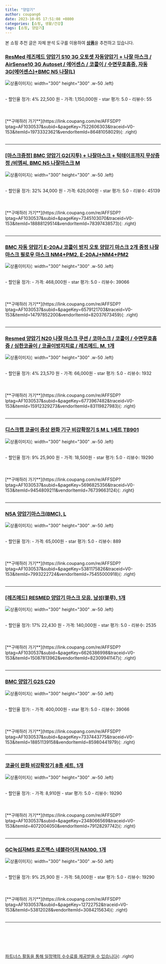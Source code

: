 ```yaml
---
title: "양압기"
author: coupang6
date: 2023-10-05 17:51:08 +0800
categories: [쇼핑, 생활/건강]
tags: [쇼핑, 양압기]
---
```


본 쇼핑 추천 글은 자체 분석 도구를 이용하여 [**상품**](https://link.coupang.com/a/bao1ui)을 추천하고 있습니다.

### [ResMed 레즈메드 양압기 S10 3G 오토셋 자동양압기 + 나잘 마스크 / AirSense10 3G Autoset / 에어센스 / 코콜이 / 수면무호흡증, 자동 3G(에어센스)+BMC N5 나잘(L)](https://link.coupang.com/re/AFFSDP?lptag=AF1030537&subid=&pageKey=7522606303&traceid=V0-153&itemId=19733323621&vendorItemId=86481058029)

![상품이미지](https://thumbnail7.coupangcdn.com/thumbnails/remote/230x230ex/image/vendor_inventory/0134/f99a4822457be6726a3795e829b14d7339706d7ad690fe4b21bcb746236a.jpg){: width="300" height="300" .w-50 .left}


<br>
- 할인율 정가: 4%  22,500   원
- 가격: 1,150,000원
- star 평가: 5.0
- 리뷰수: 55
<br>
<br>
<br>
<br>
[**구매하러 가기**](https://link.coupang.com/re/AFFSDP?lptag=AF1030537&subid=&pageKey=7522606303&traceid=V0-153&itemId=19733323621&vendorItemId=86481058029){: .right}
<br>
<br>

---

### [[마스크증정] BMC 양압기 G2(지투) + 나잘마스크 + 턱테이프까지 무상증정 /비엠씨, BMC N5 나잘마스크 M](https://link.coupang.com/re/AFFSDP?lptag=AF1030537&subid=&pageKey=7345103070&traceid=V0-153&itemId=18888129514&vendorItemId=78397438573)

![상품이미지](https://thumbnail7.coupangcdn.com/thumbnails/remote/230x230ex/image/vendor_inventory/b681/f33ec593bed7afd9d627276fb773de13cc6dfdf07871f4baf393a92511d0.jpg){: width="300" height="300" .w-50 .left}


<br>
- 할인율 정가: 32%  34,000   원
- 가격: 620,000원
- star 평가: 5.0
- 리뷰수: 45139
<br>
<br>
<br>
<br>
[**구매하러 가기**](https://link.coupang.com/re/AFFSDP?lptag=AF1030537&subid=&pageKey=7345103070&traceid=V0-153&itemId=18888129514&vendorItemId=78397438573){: .right}
<br>
<br>

---

### [BMC 자동 양압기 E-20AJ 코콜이 방지 오토 양압기 마스크 2개 증정 나잘 마스크 필로우 마스크 NM4+PM2, E-20AJ+NM4+PM2](https://link.coupang.com/re/AFFSDP?lptag=AF1030537&subid=&pageKey=6579121703&traceid=V0-153&itemId=14797852200&vendorItemId=82037673459)

![상품이미지](https://thumbnail10.coupangcdn.com/thumbnails/remote/230x230ex/image/vendor_inventory/0110/a46994b3f1f2633eb8b0c28c831bed1525a6a8ac5f61980907b460687563.png){: width="300" height="300" .w-50 .left}


<br>
- 할인율 정가: 
- 가격: 468,000원
- star 평가: 5.0
- 리뷰수: 39066
<br>
<br>
<br>
<br>
[**구매하러 가기**](https://link.coupang.com/re/AFFSDP?lptag=AF1030537&subid=&pageKey=6579121703&traceid=V0-153&itemId=14797852200&vendorItemId=82037673459){: .right}
<br>
<br>

---

### [Resmed 양압기 N20 나잘 마스크 쿠션 / 코마스크 / 코콜이 / 수면무호흡증 / 심한코골이 / 코골이방지치료 / 레즈메드, M, 1개](https://link.coupang.com/re/AFFSDP?lptag=AF1030537&subid=&pageKey=6773967482&traceid=V0-153&itemId=15912329273&vendorItemId=83119827983)

![상품이미지](https://thumbnail9.coupangcdn.com/thumbnails/remote/230x230ex/image/vendor_inventory/5559/2b2e4f8453458938e580cbfba679b2df24ae4bcd7cfe77ee4bc055ac30fa.jpg){: width="300" height="300" .w-50 .left}


<br>
- 할인율 정가: 4%  23,570   원
- 가격: 66,000원
- star 평가: 5.0
- 리뷰수: 1932
<br>
<br>
<br>
<br>
[**구매하러 가기**](https://link.coupang.com/re/AFFSDP?lptag=AF1030537&subid=&pageKey=6773967482&traceid=V0-153&itemId=15912329273&vendorItemId=83119827983){: .right}
<br>
<br>

---

### [디스크랩 코골이 증상 완화 기구 비강확장기 S M L 1세트 TB901](https://link.coupang.com/re/AFFSDP?lptag=AF1030537&subid=&pageKey=5696825356&traceid=V0-153&itemId=9454809211&vendorItemId=76739663124)

![상품이미지](https://thumbnail8.coupangcdn.com/thumbnails/remote/230x230ex/image/retail/images/1760578432777137-8b6483ea-cd5b-4ae2-8169-0a6ebc4f6e3a.jpg){: width="300" height="300" .w-50 .left}


<br>
- 할인율 정가: 9%  25,900   원
- 가격: 18,500원
- star 평가: 5.0
- 리뷰수: 19290
<br>
<br>
<br>
<br>
[**구매하러 가기**](https://link.coupang.com/re/AFFSDP?lptag=AF1030537&subid=&pageKey=5696825356&traceid=V0-153&itemId=9454809211&vendorItemId=76739663124){: .right}
<br>
<br>

---

### [N5A 양압기마스크(BMC), L](https://link.coupang.com/re/AFFSDP?lptag=AF1030537&subid=&pageKey=5381175826&traceid=V0-153&itemId=7993222724&vendorItemId=75455000918)

![상품이미지](https://thumbnail10.coupangcdn.com/thumbnails/remote/230x230ex/image/vendor_inventory/9f51/65fbcb34ace625333e68e46428c292297bdc4809d4969069aed5f12e979e.jpg){: width="300" height="300" .w-50 .left}


<br>
- 할인율 정가: 
- 가격: 65,000원
- star 평가: 5.0
- 리뷰수: 889
<br>
<br>
<br>
<br>
[**구매하러 가기**](https://link.coupang.com/re/AFFSDP?lptag=AF1030537&subid=&pageKey=5381175826&traceid=V0-153&itemId=7993222724&vendorItemId=75455000918){: .right}
<br>
<br>

---

### [[레즈메드] RESMED 양압기 마스크 모음, 남성(블루), 1개](https://link.coupang.com/re/AFFSDP?lptag=AF1030537&subid=&pageKey=6626386998&traceid=V0-153&itemId=15087813962&vendorItemId=82309941147)

![상품이미지](https://thumbnail7.coupangcdn.com/thumbnails/remote/230x230ex/image/vendor_inventory/8409/2414359993256209084e1b1d5b2b70d20d497f23f4dca739fdb5350ba92f.jpg){: width="300" height="300" .w-50 .left}


<br>
- 할인율 정가: 17%  22,430   원
- 가격: 140,000원
- star 평가: 5.0
- 리뷰수: 2535
<br>
<br>
<br>
<br>
[**구매하러 가기**](https://link.coupang.com/re/AFFSDP?lptag=AF1030537&subid=&pageKey=6626386998&traceid=V0-153&itemId=15087813962&vendorItemId=82309941147){: .right}
<br>
<br>

---

### [BMC 양압기 G2S C20](https://link.coupang.com/re/AFFSDP?lptag=AF1030537&subid=&pageKey=7337443775&traceid=V0-153&itemId=18851139158&vendorItemId=85980441979)

![상품이미지](https://thumbnail10.coupangcdn.com/thumbnails/remote/230x230ex/image/vendor_inventory/0767/7ed7610137c397db61a9739ae0b1c890462398f069098bdbc9dd368deb78.png){: width="300" height="300" .w-50 .left}


<br>
- 할인율 정가: 
- 가격: 400,000원
- star 평가: 5.0
- 리뷰수: 39066
<br>
<br>
<br>
<br>
[**구매하러 가기**](https://link.coupang.com/re/AFFSDP?lptag=AF1030537&subid=&pageKey=7337443775&traceid=V0-153&itemId=18851139158&vendorItemId=85980441979){: .right}
<br>
<br>

---

### [코골이 완화 비강확장기 8종 세트, 1개](https://link.coupang.com/re/AFFSDP?lptag=AF1030537&subid=&pageKey=2348066569&traceid=V0-153&itemId=4072004050&vendorItemId=79128297742)

![상품이미지](https://thumbnail10.coupangcdn.com/thumbnails/remote/230x230ex/image/retail/images/2603881841601274-6f0f2ac1-1cb0-4144-b6d7-5aa2af606d18.jpg){: width="300" height="300" .w-50 .left}


<br>
- 할인율 정가: 
- 가격: 8,910원
- star 평가: 5.0
- 리뷰수: 19290
<br>
<br>
<br>
<br>
[**구매하러 가기**](https://link.coupang.com/re/AFFSDP?lptag=AF1030537&subid=&pageKey=2348066569&traceid=V0-153&itemId=4072004050&vendorItemId=79128297742){: .right}
<br>
<br>

---

### [GC녹십자MS 로즈맥스 네블라이저 NA100, 1개](https://link.coupang.com/re/AFFSDP?lptag=AF1030537&subid=&pageKey=12722752&traceid=V0-153&itemId=53812028&vendorItemId=3084215634)

![상품이미지](https://thumbnail10.coupangcdn.com/thumbnails/remote/230x230ex/image/retail/images/8893576518978865-5c816fa0-80c5-419a-ad61-72e6018567db.jpg){: width="300" height="300" .w-50 .left}


<br>
- 할인율 정가: 9%  25,900   원
- 가격: 58,000원
- star 평가: 5.0
- 리뷰수: 19290
<br>
<br>
<br>
<br>
[**구매하러 가기**](https://link.coupang.com/re/AFFSDP?lptag=AF1030537&subid=&pageKey=12722752&traceid=V0-153&itemId=53812028&vendorItemId=3084215634){: .right}
<br>
<br>

---
<br><br><br><br><br> [파트너스 활동을 통해 일정액의 수수료를 제공받을 수 있습니다](https://link.coupang.com/a/bao1ui){: .right}